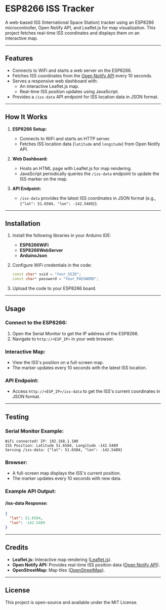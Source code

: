 # ESP8266 ISS Tracker

A web-based ISS (International Space Station) tracker using an ESP8266 microcontroller, Open Notify API, and Leaflet.js for map visualization. This project fetches real-time ISS coordinates and displays them on an interactive map.

---

## **Features**
- Connects to WiFi and starts a web server on the ESP8266.
- Fetches ISS coordinates from the [Open Notify API](http://open-notify.org/Open-Notify-API/ISS-Location-Now/) every 10 seconds.
- Serves a responsive web dashboard with:
  - An interactive Leaflet.js map.
  - Real-time ISS position updates using JavaScript.
- Provides a `/iss-data` API endpoint for ISS location data in JSON format.

---

## **How It Works**
1. **ESP8266 Setup:**
   - Connects to WiFi and starts an HTTP server.
   - Fetches ISS location data (`latitude` and `longitude`) from Open Notify API.

2. **Web Dashboard:**
   - Hosts an HTML page with Leaflet.js for map rendering.
   - JavaScript periodically queries the `/iss-data` endpoint to update the ISS marker on the map.

3. **API Endpoint:**
   - `/iss-data` provides the latest ISS coordinates in JSON format (e.g., `{"lat": 51.6584, "lon": -142.5489}`).

---

## **Installation**
1. Install the following libraries in your Arduino IDE:
   - **ESP8266WiFi**
   - **ESP8266WebServer**
   - **ArduinoJson**

2. Configure WiFi credentials in the code:
   ```cpp
   const char* ssid = "Your_SSID";
   const char* password = "Your_PASSWORD";
   ```

3. Upload the code to your ESP8266 board.

---

## **Usage**
### **Connect to the ESP8266:**
1. Open the Serial Monitor to get the IP address of the ESP8266.
2. Navigate to `http://<ESP_IP>` in your web browser.

### **Interactive Map:**
- View the ISS's position on a full-screen map.
- The marker updates every 10 seconds with the latest ISS location.

### **API Endpoint:**
- Access `http://<ESP_IP>/iss-data` to get the ISS's current coordinates in JSON format.

---

## **Testing**
### **Serial Monitor Example:**
```plaintext
WiFi connected! IP: 192.168.1.100
ISS Position: Latitude 51.6584, Longitude -142.5489
Serving /iss-data: {"lat": 51.6584, "lon": -142.5489}
```

### **Browser:**
- A full-screen map displays the ISS's current position.
- The marker updates every 10 seconds with new data.

### **Example API Output:**
#### **/iss-data Response:**
```json
{
  "lat": 51.6584,
  "lon": -142.5489
}
```

---

## **Credits**
- **Leaflet.js:** Interactive map rendering ([Leaflet.js](https://leafletjs.com)).
- **Open Notify API:** Provides real-time ISS position data ([Open Notify API](http://open-notify.org/)).
- **OpenStreetMap:** Map tiles ([OpenStreetMap](https://www.openstreetmap.org/)).

---

## **License**
This project is open-source and available under the MIT License.
